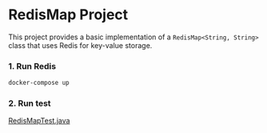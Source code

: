 # RedisMap Project

This project provides a basic implementation of a 
`RedisMap<String, String>` class that uses Redis for key-value storage. 

### 1. Run Redis    

```bash
docker-compose up
```

### 2. Run test

[RedisMapTest.java](src%2Ftest%2Fjava%2Forg%2Fexample%2FRedisMapTest.java)

